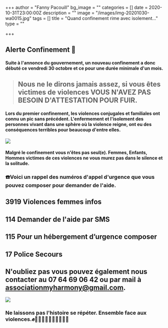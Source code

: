 +++
author = "Fanny Pacouill"
bg_image = ""
categories = []
date = 2020-10-31T23:00:00Z
description = ""
image = "/images/img-20201030-wa0015.jpg"
tags = []
title = "Quand confinement rime avec isolement..."
type = ""

+++
## Alerte Confinement 📣

#### Suite à l'annonce du gouvernement, un nouveau confinement a donc débuté ce vendredi 30 octobre et ce pour une durée minimale d'un mois.

> ## Nous ne le dirons jamais assez, si vous êtes victimes de violences VOUS N'AVEZ PAS BESOIN D'ATTESTATION POUR FUIR.

#### Lors du premier confinement, les violences conjugales et familiales ont connu un pic sans précédent. L'enfermement et l'isolement des personnes vivant dans une sphère où la violence reigne, ont eu des conséquences terribles pour beaucoup d'entre elles.

![](/images/img-20201030-wa0016.jpg)

#### Malgré le confinement vous n'êtes pas seul(e). Femmes, Enfants, Hommes victimes de ces violences ne vous murez pas dans le silence et la solitude.

### ☎️Voici un rappel des numéros d'appel d'urgence que vous pouvez composer pour demander de l'aide.

## **3919** Violences femmes infos

## **114** Demander de l'aide par SMS

## **115** Pour un hébergement d’urgence composer

## **17** Police Secours

## N'oubliez pas vous pouvez également nous contacter au **07 64 69 06 42** ou par mail à **associationmyharmony@gmail.com**.

![](/images/img-20201030-wa0014.jpg)

### Ne laissons pas l'histoire se répéter. Ensemble face aux violences.✊✊🏻✊🏼✊🏽✊🏾✊🏿